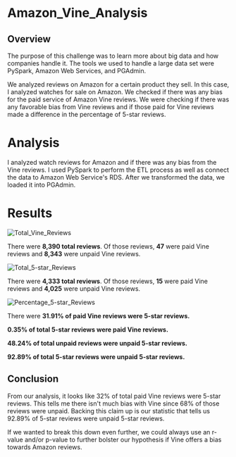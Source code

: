 # Amazon_Vine_Analysis

## Overview

The purpose of this challenge was to learn more about big data and how companies handle it. The tools we used to handle a large data set were PySpark, Amazon Web Services, and PGAdmin. 

We analyzed reviews on Amazon for a certain product they sell. In this case, I analyzed watches for sale on Amazon. We checked if there was any bias for the paid service of Amazon Vine reviews. We were checking if there was any favorable bias from Vine reviews and if those paid for Vine reviews made a difference in the percentage of 5-star reviews.

# Analysis

I analyzed watch reviews for Amazon and if there was any bias from the Vine reviews. I used PySpark to perform the ETL process as well as connect the data to Amazon Web Service's RDS. After we transformed the data, we loaded it into PGAdmin. 

# Results

![Total_Vine_Reviews](https://user-images.githubusercontent.com/95515322/166130075-7515a222-f6fb-4e3c-9f40-8c17ba2184ed.png)

There were **8,390 total reviews**. Of those reviews, **47** were paid Vine reviews and **8,343** were unpaid Vine reviews.

![Total_5-star_Reviews](https://user-images.githubusercontent.com/95515322/166132485-b4313d48-3a49-414e-bc4e-be7ff8325829.png)

There were **4,333 total reviews**. Of those reviews, **15** were paid Vine reviews and **4,025** were unpaid Vine reviews.

![Percentage_5-star_Reviews](https://user-images.githubusercontent.com/95515322/166132507-09d7db59-ecd9-4361-bac2-40b317a18612.png)

There were **31.91% of paid Vine reviews were 5-star reviews.**

**0.35% of total 5-star reviews were paid Vine reviews.**

**48.24% of total unpaid reviews were unpaid 5-star reviews.**

**92.89% of total 5-star reviews were unpaid 5-star reviews.**

## Conclusion

From our analysis, it looks like 32% of total paid Vine reviews were 5-star reviews. This tells me there isn't much bias with Vine since 68% of those reviews were unpaid. Backing this claim up is our statistic that tells us 92.89% of 5-star reviews were unpaid 5-star reviews. 

If we wanted to break this down even further, we could always use an r-value and/or p-value to further bolster our hypothesis if Vine offers a bias towards Amazon reviews. 
